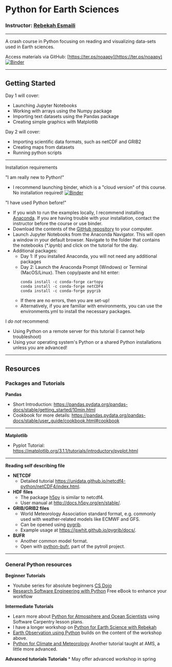 # Python for Earth Sciences

### Instructor: [Rebekah Esmaili](http://www.rebekahesmaili.com)
---

A crash course in Python focusing on reading and visualizing data-sets used in Earth sciences.

Access materials via GitHub: [https://ter.ps/noaapy](https://ter.ps/noaapy)
[![Binder](https://mybinder.org/badge_logo.svg)](https://mybinder.org/v2/gh/modern-tools-workshop/NCWCP-workshop-2021/HEAD)

---

## Getting Started

Day 1 will cover:

* Launching Jupyter Notebooks
* Working with arrays using the Numpy package
* Importing text datasets using the Pandas package
* Creating simple graphics with Matplotlib

Day 2 will cover:

* Importing scientific data formats, such as netCDF and GRIB2
* Creating maps from datasets
* Running python scripts

---

Installation requirements

"I am really new to Python!"

* I recommend launching binder, which is a "cloud version" of this course. No installation required!
[![Binder](https://mybinder.org/badge_logo.svg)](https://mybinder.org/v2/gh/modern-tools-workshop/NCWCP-workshop-2021/HEAD)

"I have used Python before!"

* If you wish to run the examples locally, I recommend installing [Anaconda](https://www.anaconda.com/products/individual). If you are having trouble with your installation, contact the instructor before the course or use binder.
* Download the contents of the [GitHub repository](https://ter.ps/noaapy) to your computer.
* Launch Jupyter Notebooks from the Anaconda Navigator. This will open a window in your default browser. Navigate to the folder that contains the notebooks (*.ipynb) and click on the tutorial for the day.
* Additional packages:
  * Day 1: If you installed Anaconda, you will not need any additional packages
  * Day 2: Launch the Anaconda Prompt (Windows) or Terminal (MacOS/Linux). Then copy/paste and hit enter:
    ```
    conda install -c conda-forge cartopy
    conda install -c conda-forge netCDF4
    conda install -c conda-forge pygrib
    ```
  * If there are no errors, then you are set-up!
  * Alternatively, if you are familiar with environments, you can use the environments.yml to install the necessary packages.

I *do not* recommend:
* Using Python on a remote server for this tutorial (I cannot help troubleshoot)
* Using your operating system's Python or a shared Python installations unless you are advanced!

---

## Resources

### Packages and Tutorials

<b> Pandas </b>
* Short Introduction: https://pandas.pydata.org/pandas-docs/stable/getting_started/10min.html
* Cookbook for more details: https://pandas.pydata.org/pandas-docs/stable/user_guide/cookbook.html#cookbook

---
<b> Matplotlib </b>
* Pyplot Tutorial: https://matplotlib.org/3.1.1/tutorials/introductory/pyplot.html

---
<b> Reading self describing file </b>
* <b> NETCDF </b>
    * Detailed tutorial https://unidata.github.io/netcdf4-python/netCDF4/index.html.
* <b> HDF files </b>
    * The package [h5py](https://www.h5py.org/) is similar to netcdf4.
    * User manual at http://docs.h5py.org/en/stable/.
* <b> GRIB/GRIB2 files </b>
    * World Meteorology Association standard format, e.g. commonly used with weather-related models like ECMWF and GFS.
    * Can be opened using [pygrib](https://github.com/jswhit/pygrib).
    * Example usage at https://jswhit.github.io/pygrib/docs/.
* <b> BUFR </b>
    * Another common model format.
    * Open with [python-bufr](https://github.com/pytroll/python-bufr), part of the pytroll project.
---    

### General Python resources   

<b> Beginner Tutorials</b>
   * Youtube series for absolute beginners [CS Dojo](https://www.youtube.com/watch?v=Z1Yd7upQsXY&list=PLBZBJbE_rGRWeh5mIBhD-hhDwSEDxogDg)
   * [Research Software Engineering with Python](https://merely-useful.tech/py-rse/) Free eBook to enhance your workflow

<b> Intermediate Tutorials</b>  
   * Learn more about [Python for Atmosphere and Ocean Scientists](https://carpentries-lab.github.io/python-aos-lesson/) using Software Carpentry lesson plans.
   * I have a longer workshop on [Python for Earth Science with Rebekah](https://youtube.com/playlist?list=PLlcgQ3Rl-9fR4oOmfeKPKHuk2Lj57bNJy)
   * [Earth Observation using Python](https://www.wiley.com/en-us/Earth+Observation+using+Python%3A+A+Practical+Programming+Guide-p-9781119606888) builds on the content of the workshop above.
   * [Python for Climate and Meteorology](https://www.youtube.com/watch?v=uQZAEPnUZ5o) Another tutorial taught at AMS, a little more advanced.

<b> Advanced tutorials Tutorials </b>
    * May offer advanced workshop in spring
